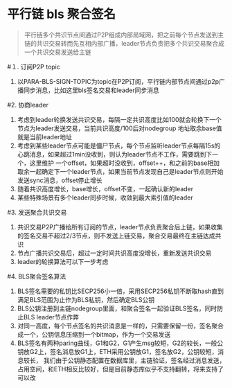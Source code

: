 # 平行链 bls 聚合签名
>平行链多个共识节点间通过P2P组成内部局域网，把之前每个节点发送到主链的共识交易转而先互相内部广播，leader节点负责把多个共识交易聚合成一个共识交易发送给主链


#１. 订阅P2P topic
1. 以PARA-BLS-SIGN-TOPIC为topic在P2P订阅，平行链内部节点间通过p2p广播同步消息，比如这里bls签名交易和leader同步消息
   
#2. 协商leader
1. 考虑到leader轮换发送共识交易，每隔一定共识高度比如100就会轮换下一个节点为leader发送交易，当前共识高度/100后对nodegroup 地址取余base值就是当前leader地址
1. 考虑到某些leader节点可能是僵尸节点，每个节点监听leader节点每隔15s的心跳消息，如果超过1min没收到，则认为leader节点不工作，需要跳到下一个，这里维护
一个offset，如果超时没收到，offset++，和之前的base相加取余一起确定下一个leader节点，如果当前节点发现自己是leader节点则开始发送sync消息，offset停止增长
1. 随着共识高度增长，base增长，offset不变，一起确认新的leader
1. 某些特殊场景有多个leader同步时候，收敛到最大索引值的leader

#3. 发送聚合共识交易
1. 共识交易P2P广播给所有订阅的节点，leader节点负责聚合后上链，如果收集的签名交易不超过2/3节点，则不发送上链交易，聚合交易最终在主链达成共识
1. 节点广播共识交易后，超过一定时间共识高度没增长，重新发送共识交易
1. leader的轮换算法可以下一步考虑

#4. BLS聚合签名算法
1. BLS签名需要的私钥比SECP256小一倍，采用SECP256私钥不断取hash直到满足BLS范围为止作为BLS私钥，然后确定BLS公钥
1. BLS公钥注册到主链nodegroup里面，和聚合签名一起验证BLS签名，同时防止BLS leader节点作弊
1. 对同一高度，每个节点签名的共识消息是一样的，只需要保留一份，签名聚合成一个，公钥信息压缩到一个bitmap，作为一个交易发送
1. BLS签名有两种paring曲线，G1和G2，G1产生msg较短，G2的较长，一般公钥放G2上，签名消息放G1上，ETH采用公钥放G1，签名放G2，公钥较短，消息较长，
我们由于公钥静态配置在数据库里，主链验证，签名经过消息发送，占用空间，和ETH相反比较好，但是目前静态库似乎不支持翻转，将来支持了可以改


 


